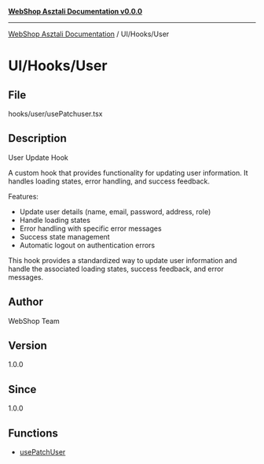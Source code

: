 [**WebShop Asztali Documentation v0.0.0**](../../../README.md)

***

[WebShop Asztali Documentation](../../../modules.md) / UI/Hooks/User

# UI/Hooks/User

## File

hooks/user/usePatchuser.tsx

## Description

User Update Hook

A custom hook that provides functionality for updating user information.
It handles loading states, error handling, and success feedback.

Features:
- Update user details (name, email, password, address, role)
- Handle loading states
- Error handling with specific error messages
- Success state management
- Automatic logout on authentication errors

This hook provides a standardized way to update user information
and handle the associated loading states, success feedback,
and error messages.

## Author

WebShop Team

## Version

1.0.0

## Since

1.0.0

## Functions

- [usePatchUser](functions/usePatchUser.md)
